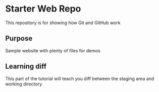 # Starter Web Repo

This repository is for showing how Git and GitHub work

## Purpose

Sample website with plenty of files for demos

## Learning diff
This part of the tutorial will teach you diff between the staging area and working directory
